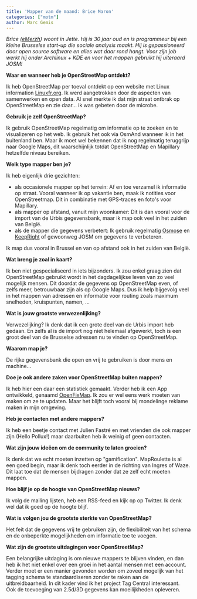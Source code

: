 ```yaml
---
title: 'Mapper van de maand: Brice Maron'
categories: ["motm"]
author: Marc Gemis
---
```


_Brice ([eMerzh](http://www.openstreetmap.org/user/eMerzh)) woont in Jette. Hij is 30 jaar oud en is programmeur bij een kleine Brusselse start-up die sociale analysis maakt. Hij is gepassioneerd door open source software en alles wat daar rond hangt. Voor zijn job werkt hij onder Archlinux + KDE en voor het mappen gebruikt hij uiteraard JOSM!_

**Waar en wanneer heb je OpenStreetMap ontdekt?**

Ik heb OpenStreetMap per toeval ontdekt op een website met Linux information [Linuxfr.org](http://linuxfr.org). Ik werd aangetrokken door de aspecten van samenwerken en open data. Al snel merkte ik dat mijn straat ontbrak op OpenStreetMap en zie daar... ik was gebeten door de microbe.

**Gebruik je zelf OpenStreetMap?**

Ik gebruik OpenStreetMap regelmatig om informatie op te zoeken en te visualizeren op het web. Ik gebruik het ook via OsmAnd wanneer ik in het buitenland ben. Maar ik moet wel bekennen dat ik nog regelmatig teruggrijp naar Google Maps, dit waarschijnlijk totdat OpenStreetMap en Mapillary hetzelfde niveau bereiken.

**Welk type mapper ben je?**

Ik heb eigenlijk drie gezichten:  

* als occasionele mapper op het terrein: Af en toe verzamel ik informatie op straat. Vooral wanneer ik op vakantie ben, maak ik notities voor OpenStreetmap. Dit in combinatie met GPS-traces en foto's voor Mapillary.
* als mapper op afstand, vanuit mijn woonkamer: Dit is dan vooral voor de import van de Urbis gegevensbank, maar ik map ook veel in het zuiden van België.
* als de mapper die gegevens verbetert:  Ik gebruik regelmatig [Osmose](http://osmose.openstreetmap.fr/fr/) en [KeepRight](http://wiki.openstreetmap.org/wiki/FR:Keep_Right) of gewoonweg JOSM om gegevens te verbeteren.

Ik map dus vooral in Brussel en van op afstand ook in het zuiden van België.

**Wat breng je zoal in kaart?**

Ik ben niet gespecialiseerd in iets bijzonders. Ik zou enkel graag zien dat OpenStreetMap gebruikt wordt in het dagdagelijkse leven van zo veel mogelijk mensen. Dit doordat de gegevens op OpenStreetMap even, of zelfs meer, betrouwbaar zijn als op Google Maps. Dus ik help bijgevolg veel in het mappen van adressen en informatie voor routing zoals maximum snelheden, kruispunten, namen, ...

**Wat is jouw grootste verwezenlijking?**

Verwezelijking? Ik denk dat ik een grote deel van de Urbis import heb gedaan. En zelfs al is de import nog niet helemaal afgewerkt, toch is een groot deel van de Brusselse adressen nu te vinden op OpenStreetMap.

**Waarom map je?**

De rijke gegevensbank die open en vrij te gebruiken is door mens en machine...

**Doe je ook andere zaken voor OpenStreetMap buiten mappen?**

Ik heb hier een daar een statistiek gemaakt. Verder heb ik een App ontwikkeld, genaamd [OpenFixMap](http://wiki.openstreetmap.org/wiki/OpenFixMap). Ik zou er wel eens werk moeten van maken om ze te updaten. Maar het blijft toch vooral bij mondelinge reklame maken in mijn omgeving.

**Heb je contacten met andere mappers?**

Ik heb een beetje contact met Julien Fastré en met vrienden die ook mapper zijn  (Hello Pollux!) maar daarbuiten heb ik weinig of geen contacten.

**Wat zijn jouw ideëen om de community te laten groeien?**

Ik denk dat we echt moeten inzetten op "gamification". MapRoulette is al een goed begin, maar ik denk toch eerder in de richting van Ingres of Waze. Dit laat toe dat de mensen bijdragen zonder dat ze zelf echt moeten mappen.

**Hoe blijf je op de hoogte van OpenStreetMap nieuws?**

Ik volg de mailing lijsten, heb een RSS-feed en kijk op op Twitter. Ik denk wel dat ik goed op de hoogte blijf.

**Wat is volgen jou de grootste sterkte van OpenStreetMap?**

Het feit dat de gegevens vrij te gebruiken zijn, de flexibiliteit van het schema en de onbeperkte mogelijkheden om informatie toe te voegen.

**Wat zijn de grootste uitdagingen voor OpenStreetMap?**

Een belangrijke uitdaging is om nieuwe mappers te blijven vinden, en dan heb ik het niet enkel over een groei in het aantal mensen met een account. Verder moet er een manier gevonden worden om zoveel mogelijk van het tagging schema te standaardiseren zonder te raken aan de uitbreidbaarheid. In dit kader vind ik het project Tag Central interessant. Ook de toevoeging van 2.5d/3D gegevens kan moeilijkheden opleveren.
